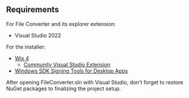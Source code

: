 ## Requirements

For File Converter and its explorer extension:
- Visual Studio 2022

For the installer:
- [Wix 4](http://wixtoolset.org/)
  - [Community Visual Studio Extension](https://marketplace.visualstudio.com/items?itemName=FireGiant.FireGiantHeatWaveDev17)
- [Windows SDK Signing Tools for Desktop Apps](https://developer.microsoft.com/fr-fr/windows/downloads/windows-10-sdk)

After opening FileConverter.sln with Visual Studio, don't forget to restore NuGet packages to finalizing the project setup.
